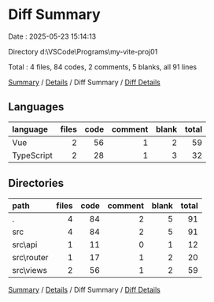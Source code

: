 # Diff Summary

Date : 2025-05-23 15:14:13

Directory d:\\VSCode\\Programs\\my-vite-proj01

Total : 4 files, 84 codes, 2 comments, 5 blanks, all 91 lines

[Summary](results.md) / [Details](details.md) / Diff Summary / [Diff Details](diff-details.md)

## Languages

| language   | files | code | comment | blank | total |
| :--------- | ----: | ---: | ------: | ----: | ----: |
| Vue        |     2 |   56 |       1 |     2 |    59 |
| TypeScript |     2 |   28 |       1 |     3 |    32 |

## Directories

| path        | files | code | comment | blank | total |
| :---------- | ----: | ---: | ------: | ----: | ----: |
| .           |     4 |   84 |       2 |     5 |    91 |
| src         |     4 |   84 |       2 |     5 |    91 |
| src\\api    |     1 |   11 |       0 |     1 |    12 |
| src\\router |     1 |   17 |       1 |     2 |    20 |
| src\\views  |     2 |   56 |       1 |     2 |    59 |

[Summary](results.md) / [Details](details.md) / Diff Summary / [Diff Details](diff-details.md)
